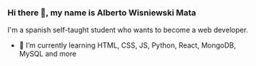 ### Hi there 👋, my name is Alberto Wisniewski Mata

I'm a spanish self-taught student who wants to become a web developer.
- 🌱 I’m currently learning HTML, CSS, JS, Python, React, MongoDB, MySQL and more
<!--
**Wismal/Wismal** is a ✨ _special_ ✨ repository because its `README.md` (this file) appears on your GitHub profile.

Here are some ideas to get you started:

- 🔭 I’m currently working on ...
- 🌱 I’m currently learning ...
- 👯 I’m looking to collaborate on ...
- 🤔 I’m looking for help with ...
- 💬 Ask me about ...
- 📫 How to reach me: ...
- 😄 Pronouns: ...
- ⚡ Fun fact: ...
-->
